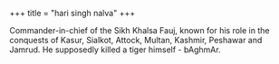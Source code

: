 +++
title = "hari singh nalva"
+++

Commander-in-chief of the Sikh Khalsa Fauj, known for his role in the conquests of Kasur, Sialkot, Attock, Multan, Kashmir, Peshawar and Jamrud. He supposedly killed a tiger himself - bAghmAr.